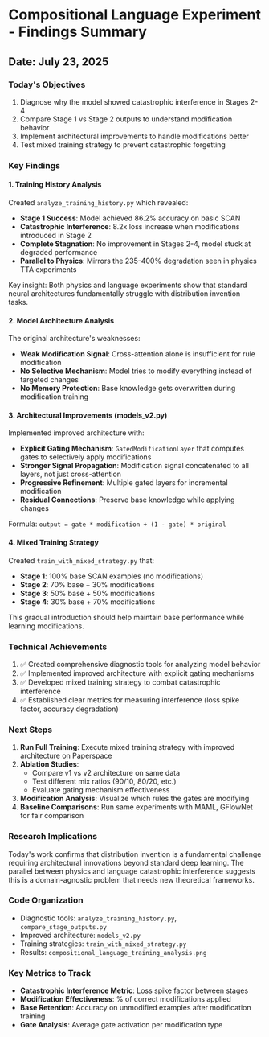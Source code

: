 # Compositional Language Experiment - Findings Summary
## Date: July 23, 2025

### Today's Objectives
1. Diagnose why the model showed catastrophic interference in Stages 2-4
2. Compare Stage 1 vs Stage 2 outputs to understand modification behavior
3. Implement architectural improvements to handle modifications better
4. Test mixed training strategy to prevent catastrophic forgetting

### Key Findings

#### 1. Training History Analysis
Created `analyze_training_history.py` which revealed:
- **Stage 1 Success**: Model achieved 86.2% accuracy on basic SCAN
- **Catastrophic Interference**: 8.2x loss increase when modifications introduced in Stage 2
- **Complete Stagnation**: No improvement in Stages 2-4, model stuck at degraded performance
- **Parallel to Physics**: Mirrors the 235-400% degradation seen in physics TTA experiments

Key insight: Both physics and language experiments show that standard neural architectures fundamentally struggle with distribution invention tasks.

#### 2. Model Architecture Analysis
The original architecture's weaknesses:
- **Weak Modification Signal**: Cross-attention alone is insufficient for rule modification
- **No Selective Mechanism**: Model tries to modify everything instead of targeted changes
- **No Memory Protection**: Base knowledge gets overwritten during modification training

#### 3. Architectural Improvements (models_v2.py)
Implemented improved architecture with:
- **Explicit Gating Mechanism**: `GatedModificationLayer` that computes gates to selectively apply modifications
- **Stronger Signal Propagation**: Modification signal concatenated to all layers, not just cross-attention
- **Progressive Refinement**: Multiple gated layers for incremental modification
- **Residual Connections**: Preserve base knowledge while applying changes

Formula: `output = gate * modification + (1 - gate) * original`

#### 4. Mixed Training Strategy
Created `train_with_mixed_strategy.py` that:
- **Stage 1**: 100% base SCAN examples (no modifications)
- **Stage 2**: 70% base + 30% modifications
- **Stage 3**: 50% base + 50% modifications  
- **Stage 4**: 30% base + 70% modifications

This gradual introduction should help maintain base performance while learning modifications.

### Technical Achievements
1. ✅ Created comprehensive diagnostic tools for analyzing model behavior
2. ✅ Implemented improved architecture with explicit gating mechanisms
3. ✅ Developed mixed training strategy to combat catastrophic interference
4. ✅ Established clear metrics for measuring interference (loss spike factor, accuracy degradation)

### Next Steps
1. **Run Full Training**: Execute mixed training strategy with improved architecture on Paperspace
2. **Ablation Studies**: 
   - Compare v1 vs v2 architecture on same data
   - Test different mix ratios (90/10, 80/20, etc.)
   - Evaluate gating mechanism effectiveness
3. **Modification Analysis**: Visualize which rules the gates are modifying
4. **Baseline Comparisons**: Run same experiments with MAML, GFlowNet for fair comparison

### Research Implications
Today's work confirms that distribution invention is a fundamental challenge requiring architectural innovations beyond standard deep learning. The parallel between physics and language catastrophic interference suggests this is a domain-agnostic problem that needs new theoretical frameworks.

### Code Organization
- Diagnostic tools: `analyze_training_history.py`, `compare_stage_outputs.py`
- Improved architecture: `models_v2.py`
- Training strategies: `train_with_mixed_strategy.py`
- Results: `compositional_language_training_analysis.png`

### Key Metrics to Track
- **Catastrophic Interference Metric**: Loss spike factor between stages
- **Modification Effectiveness**: % of correct modifications applied
- **Base Retention**: Accuracy on unmodified examples after modification training
- **Gate Analysis**: Average gate activation per modification type